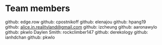 # Team members
github: edge.row 
github: cpostnikoff 
github: elenajou 
github: hpang19
github: alice.in.realityland@gmail.com
github: izcheung
github: aaronawylo 
github: pkwlo 
Daylen Smith: rockclimber147
github: derekology
github: ianhdchan
github: pkwlo
